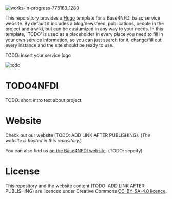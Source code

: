 ![works-in-progress-775163_1280](https://github.com/user-attachments/assets/59fbf8d3-2041-4abf-bea3-2d24029ab849)

This reporsitory provides a [Hugo](https://gohugo.io/) template for a Base4NFDI baisc service website. By default it includes a blog/newsfeed, publications, people in the project and a wiki, but can be custumized in any way to your needs.
In this template, 'TODO' is used as a placeholder in every place you need to fill in your own service information, so you can just search for it, change/fill out every instance and the site should be ready to use.

TODO: insert your service logo

![todo](https://github.com/user-attachments/assets/f308fd01-e74c-45ef-a41d-19704095b7fe)

# TODO4NFDI

TODO: short intro text about project

# Website
Check out our website (TODO: ADD LINK AFTER PUBLISHING). (_The website is hosted in this repository._)

You can also find us [on the Base4NFDI website](https://base4nfdi.de/projects/). (TODO: sepcify) 

# License
This repository and the website content (TODO: ADD LINK AFTER PUBLISHING) are licenced under Creative Commons [CC-BY-SA-4.0 licence](https://creativecommons.org/licenses/by-sa/4.0/).
